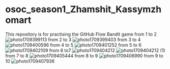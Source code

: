 # osoc_season1_Zhamshit_Kassymzhomart
This repository is for practising the GitHub Flow
Bandit game
from 1 to 2
![photo1709399113](https://github.com/KassymzhomartZhamshit/osoc_season1_Zhamshit_Kassymzhomart/assets/161162897/14306790-89db-4e6b-ae12-1d5d52822330)
from 2 to 3
![photo1709399403](https://github.com/KassymzhomartZhamshit/osoc_season1_Zhamshit_Kassymzhomart/assets/161162897/ddfb4638-5dec-47f4-a73f-f23e61863ddb)
from 3 to 4
![photo1709400596](https://github.com/KassymzhomartZhamshit/osoc_season1_Zhamshit_Kassymzhomart/assets/161162897/2cac3df0-590c-440d-91cc-f389ebde7c4f)
from 4 to 5
![photo1709401252](https://github.com/KassymzhomartZhamshit/osoc_season1_Zhamshit_Kassymzhomart/assets/161162897/ae27cfb5-bb40-4581-be94-f40190b0494c)
from 5 to 6
![photo1709402109](https://github.com/KassymzhomartZhamshit/osoc_season1_Zhamshit_Kassymzhomart/assets/161162897/34d4249f-6149-4ee4-a2d0-b4e6096471e4)
from 6 to7
![photo1709404212](https://github.com/KassymzhomartZhamshit/osoc_season1_Zhamshit_Kassymzhomart/assets/161162897/72e45890-6b91-433d-b190-28cb705e5fce)
![photo1709404212 (1)](https://github.com/KassymzhomartZhamshit/osoc_season1_Zhamshit_Kassymzhomart/assets/161162897/e7842801-9e88-43a0-912c-3c2770bb8a22)
from 7 to 8
![photo1709405444](https://github.com/KassymzhomartZhamshit/osoc_season1_Zhamshit_Kassymzhomart/assets/161162897/e75d0742-6ab2-46a4-8001-10b45976def9)
from 8 to 9
![photo1709406990](https://github.com/KassymzhomartZhamshit/osoc_season1_Zhamshit_Kassymzhomart/assets/161162897/dfae66c4-ff8e-4a3b-864a-403fa6e8e603)
from 9 to 10
![photo1709407936](https://github.com/KassymzhomartZhamshit/osoc_season1_Zhamshit_Kassymzhomart/assets/161162897/da8f9814-b705-4bc0-b158-0022dde9a491)
